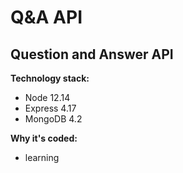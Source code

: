 # Q&A API
## Question and Answer API ##

**Technology stack:**
- Node 12.14
- Express 4.17
- MongoDB 4.2

**Why it's coded:**
- learning